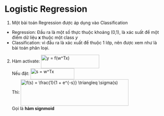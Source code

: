 # Logistic Regression

1. Một bài toán Regression được áp dụng vào Classification

- Regression: Đầu ra là một số thực thuộc khoảng (0,1), là xác suất để một điểm dữ liệu **x** thuộc một class *y*
- Classification: vì đầu ra là xác xuất để thuộc 1 lớp, nên được xem như là bài toán phân loại.
2. Hàm activate:
        <img src="https://bit.ly/3DLTEMW" align="center" border="0" alt="y = f(w^Tx)" width="189" height="44" />
        <br>
        Nếu đặt:
        <img src="https://bit.ly/2WFagVB" align="center" border="0" alt="s = w^Tx" width="142" height="36" />
        <br>
        Thì: 
        <img src="https://bit.ly/3gS5rzd" align="center" border="0" alt="f(s) = \frac{1}{1 + e^{-s}} \triangleq \sigma(s)" width="350" height="86" />
        <br>
        Gọi là **hàm signmoid** 

    
